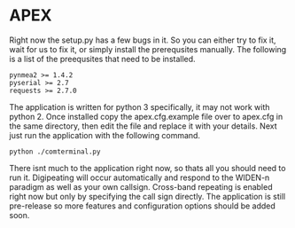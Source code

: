 # APEX

Right now the setup.py has a few bugs in it. So you can either try to fix it, wait for us to fix it, or simply install
the prerequsites manually. The following is a list of the preequsites that need to be installed.

    pynmea2 >= 1.4.2
    pyserial >= 2.7
    requests >= 2.7.0

The application is written for python 3 specifically, it may not work with python 2. Once installed copy the
apex.cfg.example file over to apex.cfg in the same directory, then edit the file and replace it with your details. Next
just run the application with the following command.

    python ./comterminal.py

There isnt much to the application right now, so thats all you should need to run it. Digipeating will occur
automatically and respond to the WIDEN-n paradigm as well as your own callsign. Cross-band repeating is enabled right
now but only by specifying the call sign directly. The application is still pre-release so more features and
configuration options should be added soon.